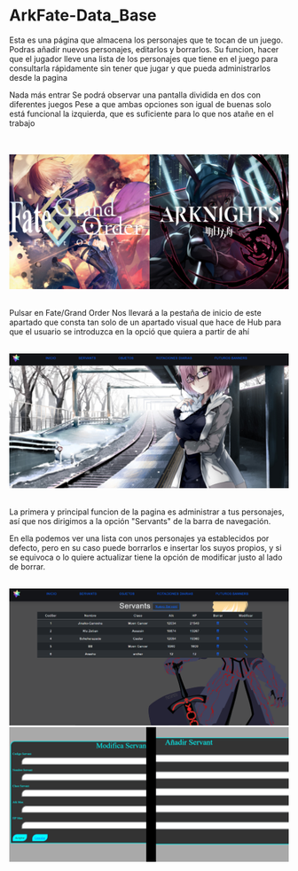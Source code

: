# ArkFate-Data_Base
Esta es una página que almacena los personajes que te tocan de un juego.
Podras añadir nuevos personajes, editarlos y borrarlos. Su funcion, hacer
que el jugador lleve una lista de los personajes que tiene en el juego 
para consultarla rápidamente sin tener que jugar y que pueda administrarlos
desde la pagina


Nada más entrar Se podrá observar una pantalla dividida en dos con diferentes juegos
Pese a que ambas opciones son igual de buenas solo está funcional la izquierda, que es
suficiente para lo que nos atañe en el trabajo<br>

<br>
<br><img src="https://raw.githubusercontent.com/SantosLopezLozano/ArkFate-Data_Base/master/imagenes/inicio.png?sanitize=true&raw=true" /><br>



<br>Pulsar en Fate/Grand Order Nos llevará a la pestaña de inicio de este apartado que consta
tan solo de un apartado visual que hace de Hub para que el usuario se introduzca en la
opció que quiera a partir de ahí<br>


<br><img src="https://raw.githubusercontent.com/SantosLopezLozano/ArkFate-Data_Base/master/imagenes/inicio2.png?sanitize=true&raw=true" /><br>


<br>La primera y principal funcion de la pagina es administrar a tus personajes, así que nos dirigimos a la opción "Servants" de la barra de navegación. <br>

En ella podemos ver una lista con unos personajes ya establecidos por defecto, pero en su caso puede borrarlos e insertar los suyos propios, y si se equivoca
o lo quiere actualizar tiene la opción de modificar justo al lado de borrar.


<br><img src="https://raw.githubusercontent.com/SantosLopezLozano/ArkFate-Data_Base/master/imagenes/servants.png?sanitize=true&raw=true" />
<img src="https://raw.githubusercontent.com/SantosLopezLozano/ArkFate-Data_Base/master/imagenes/modificaservant.png?sanitize=true&raw=true" /><br>


